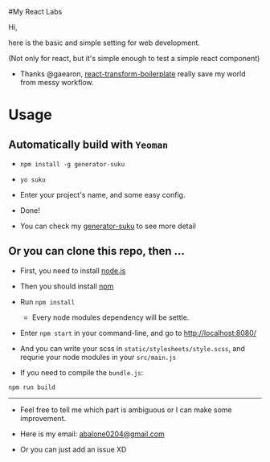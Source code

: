 #My React Labs

Hi, 

here is the basic and simple setting for web development.

(Not only for react, but it's simple enough to test a simple react component)

- Thanks @gaearon, [react-transform-boilerplate](https://github.com/gaearon/react-transform-boilerplate) really save my world from messy workflow.

# Usage

## Automatically build with `Yeoman`

- `npm install -g generator-suku`

- `yo suku`

- Enter your project's name, and some easy config.

- Done!

- You can check my [generator-suku](https://github.com/abalone0204/generator-suku) to see more detail

## Or you can clone this repo, then ...

- First, you need to install [node.js](https://nodejs.org/en/)

- Then you should install [npm](https://www.npmjs.com/)

- Run `npm install`

    - Every node modules dependency will be settle.

- Enter `npm start` in your command-line, and go to [http://localhost:8080/](http://localhost:8080/)

- And you can write your scss in `static/stylesheets/style.scss`, and requrie your node modules in your `src/main.js`

- If you need to compile the `bundle.js`:

```
npm run build
```


------

- Feel free to tell me which part is ambiguous or I can make some improvement.

- Here is my email: abalone0204@gmail.com

- Or you can just add an issue XD